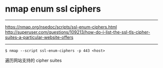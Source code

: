 # nmap enum ssl ciphers

---

https://nmap.org/nsedoc/scripts/ssl-enum-ciphers.html
http://superuser.com/questions/109213/how-do-i-list-the-ssl-tls-cipher-suites-a-particular-website-offers

---

```
$ nmap --script ssl-enum-ciphers -p 443 <host>
```

遍历网站支持的 cipher suites
